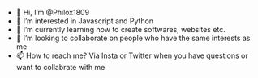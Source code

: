 - 👋 Hi, I’m @Philox1809
- 👀 I’m interested in Javascript and Python
- 🌱 I’m currently learning how to create softwares, websites etc.
- 💞️ I’m looking to collaborate on people who have the same interests as me 
- 📫 How to reach me? Via Insta or Twitter when you have questions or want to collabrate with me

<!---
Philox1809/Philox1809 is a ✨ special ✨ repository because its `README.md` (this file) appears on your GitHub profile.
You can click the Preview link to take a look at your changes.
--->

